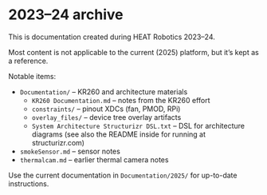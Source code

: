 # 2023–24 archive

This is documentation created during HEAT Robotics 2023–24.

Most content is not applicable to the current (2025) platform, but it’s kept as a reference.

Notable items:
- `Documentation/` – KR260 and architecture materials
	- `KR260 Documentation.md` – notes from the KR260 effort
	- `constraints/` – pinout XDCs (fan, PMOD, RPi)
	- `overlay_files/` – device tree overlay artifacts
	- `System Architecture Structurizr DSL.txt` – DSL for architecture diagrams (see also the README inside for running at structurizr.com)
- `smokeSensor.md` – sensor notes
- `thermalcam.md` – earlier thermal camera notes

Use the current documentation in `Documentation/2025/` for up-to-date instructions.